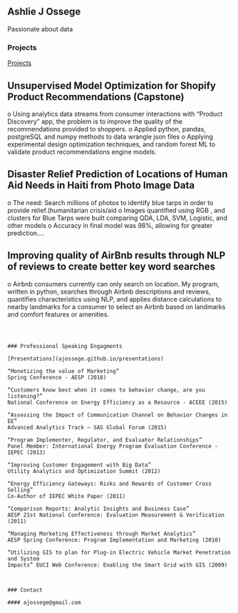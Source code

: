 ## Ashlie J Ossege

Passionate about data

### Projects
[Projects](ajossege.github.io/projects)

##	Unsupervised Model Optimization for Shopify Product Recommendations (Capstone)
o	Using analytics data streams from consumer interactions with “Product Discovery” app, the problem is to improve the quality of the recommendations provided to shoppers.
o	Applied python, pandas, postgreSQL and numpy methods to data wrangle json files
o	Applying experimental design optimization techniques, and random forest ML to validate product recommendations engine models.

##	Disaster Relief Prediction of Locations of Human Aid Needs in Haiti from Photo Image Data 
o	The need: Search millions of photos to identify blue tarps in order to provide relief.(humanitarian crisis/aid
o	Images quantified using RGB , and clusters for Blue Tarps were built comparing QDA, LDA, SVM, Logistic, and other models
o	Accuracy in final model was 98%, allowing for greater prediction….
##	Improving quality of AirBnb results through NLP of reviews to create better key word searches
o	Airbnb consumers currently can only search on location.  My program, written in python, searches through Airbnb descriptions and reviews, quantifies characteristics using NLP, and applies distance calculations to nearby landmarks for a consumer to select an Airbnb based on landmarks and comfort features or amenities.


```



### Professional Speaking Engagments

[Presentations](ajossege.github.io/presentations)

“Monetizing the value of Marketing” 
Spring Conference - AESP (2018)

“Customers know best when it comes to behavior change, are you listening?” 
National Conference on Energy Efficiency as a Resource - ACEEE (2015)

“Assessing the Impact of Communication Channel on Behavior Changes in EE” 
Advanced Analytics Track – SAS Global Forum (2015)

“Program Implementer, Regulator, and Evaluator Relationships”  
Panel Member: International Energy Program Evaluation Conference -IEPEC (2013)

“Improving Customer Engagement with Big Data”
Utility Analytics and Optimization Summit (2012)

“Energy Efficiency Gateways: Risks and Rewards of Customer Cross Selling”  
Co-Author of IEPEC White Paper (2011)

“Comparison Reports: Analytic Insights and Business Case”  
AESP 21st National Conference: Evaluation Measurement & Verification (2011)

“Managing Marketing Effectiveness through Market Analytics”
AESP Spring Conference: Program Implementation and Marketing (2010)

“Utilizing GIS to plan for Plug-in Electric Vehicle Market Penetration and System 
Impacts” EUCI Web Conference: Enabling the Smart Grid with GIS (2009)



### Contact

#### ajossege@gmail.com

